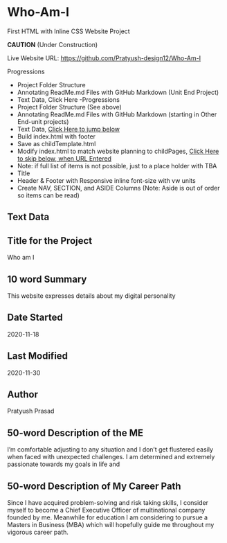 # Who-Am-I
First HTML with Inline CSS Website Project

**CAUTION** (Under Construction)

Live Website URL: https://github.com/Pratyush-design12/Who-Am-I

Progressions
- Project Folder Structure
- Annotating ReadMe.md Files with GitHub Markdown (Unit End Project)
- Text Data, <a herf="">Click Here</a>
-Progressions
- Project Folder Structure (See above)
- Annotating ReadMe.md Files with GitHub Markdown (starting in Other End-unit projects)
- Text Data, <a href="https://github.com/QEHS-Websites/LearningHTML.github.io#text-data">Click Here to jump below</a>
- Build index.html with footer
- Save as childTemplate.html
- Modify index.html to match website planning to childPages, <a href="">Click Here to skip below, when URL Entered</a>
- Note: if full list of items is not possible, just to a place holder with TBA
- Title
- Header & Footer with Responsive inline font-size with vw units
- Create NAV, SECTION, and ASIDE Columns (Note: Aside is out of order so items can be read)


## Text Data

## Title for the Project
Who am I


## 10 word Summary
This website expresses details about my digital personality



## Date Started
 2020-11-18


## Last Modified
 2020-11-30


## Author
 Pratyush Prasad

## 50-word Description of the ME
I’m comfortable adjusting to any situation and I don’t get flustered easily when faced with unexpected challenges. I am determined and extremely passionate towards my goals in life and

## 50-word Description of My Career Path
Since I have acquired problem-solving and risk taking skills, I consider myself to become a Chief Executive Officer of multinational company founded by me. Meanwhile for education I am considering to pursue a Masters in Business (MBA) which will hopefully guide me throughout my vigorous career path.
